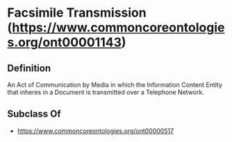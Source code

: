 # Facsimile Transmission (https://www.commoncoreontologies.org/ont00001143)

## Definition
An Act of Communication by Media in which the Information Content Entity that inheres in a Document is transmitted over a Telephone Network.

## Subclass Of
- https://www.commoncoreontologies.org/ont00000517

